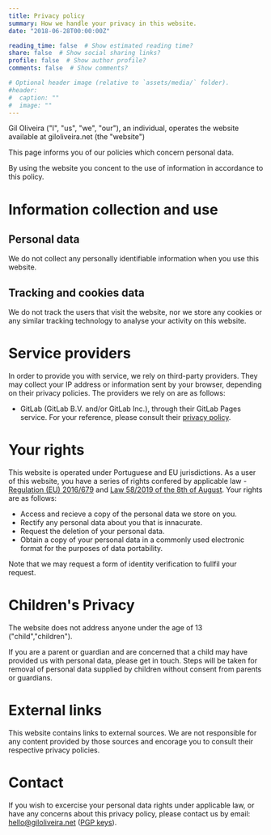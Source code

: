 ```yaml
---
title: Privacy policy
summary: How we handle your privacy in this website.
date: "2018-06-28T00:00:00Z"

reading_time: false  # Show estimated reading time?
share: false  # Show social sharing links?
profile: false  # Show author profile?
comments: false  # Show comments?

# Optional header image (relative to `assets/media/` folder).
#header:
#  caption: ""
#  image: ""
---
```


Gil Oliveira ("I", "us", "we", "our"), an individual, operates the website available at giloliveira.net (the "website")

This page informs you of our policies which concern personal data.

By using the website you concent to the use of information in accordance to this policy.

# Information collection and use

## Personal data
We do not collect any personally identifiable information when you use this website.

## Tracking and cookies data
We do not track the users that visit the website, nor we store any cookies or any similar tracking technology to analyse your activity on this website.


# Service providers

In order to provide you with service, we rely on third-party providers. They may collect your IP address or information sent by your browser, depending on their
privacy policies. The providers we rely on are as follows:

- GitLab (GitLab B.V. and/or GitLab Inc.), through their GitLab Pages service. For your reference, please consult their [privacy policy](https://about.gitlab.com/privacy/).

# Your rights

This website is operated under Portuguese and EU jurisdictions. As a user of this website, you have a series of rights confered by applicable law - [Regulation (EU) 2016/679](https://eur-lex.europa.eu/eli/reg/2016/679/oj) and [Law 58/2019 of the 8th of August](https://dre.pt/dre/detalhe/lei/58-2019-123815982). Your rights are as follows:

- Access and recieve a copy of the personal data we store on you.
- Rectify any personal data about you that is innacurate.
- Request the deletion of your personal data.
- Obtain a copy of your personal data in a commonly used electronic format for the purposes of data portability.

Note that we may request a form of identity verification to fullfil your request.


# Children's Privacy

The website does not address anyone under the age of 13 ("child","children").

If you are a parent or guardian and are concerned that a child may have provided us with personal data, please get in touch. Steps will be taken for removal of personal data supplied by children without consent from parents or guardians.

# External links

This website contains links to external sources. We are not responsible for any content provided by those sources and encorage you to consult their respective privacy policies.

# Contact

If you wish to excercise your personal data rights under applicable law, or have any concerns about this privacy policy, please contact us by email: [hello@giloliveira.net](mailto:hello@giloliveira.net) ([PGP keys](https://keybase.io/giloliveira/pgp_keys.asc)).


